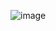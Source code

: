 ![image](https://github.com/autarchical200/Bai3/assets/102639986/144229bf-49e7-4197-b4e4-582a186e3f8d)
